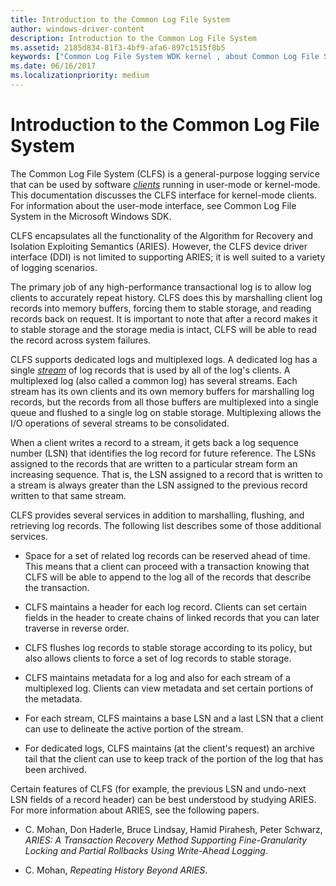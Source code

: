 ```yaml
---
title: Introduction to the Common Log File System
author: windows-driver-content
description: Introduction to the Common Log File System
ms.assetid: 2185d834-81f3-4bf9-afa6-897c1515f8b5
keywords: ["Common Log File System WDK kernel , about Common Log File System", "CLFS WDK kernel , about Common Log File System", "logging service WDK CLFS", "Common Log File System WDK user-mode", "CLFS WDK user-mode", "logs WDK CLFS", "multiplexed logs WDK CLFS", "dedicated logs WDK CLFS", "log sequence numbers WDK CLFS", "LSNs WDK CLFS"]
ms.date: 06/16/2017
ms.localizationpriority: medium
---
```


# Introduction to the Common Log File System





The Common Log File System (CLFS) is a general-purpose logging service that can be used by software [*clients*](clfs-terminology.md#kernel-clfs-term-client) running in user-mode or kernel-mode. This documentation discusses the CLFS interface for kernel-mode clients. For information about the user-mode interface, see Common Log File System in the Microsoft Windows SDK.

CLFS encapsulates all the functionality of the Algorithm for Recovery and Isolation Exploiting Semantics (ARIES). However, the CLFS device driver interface (DDI) is not limited to supporting ARIES; it is well suited to a variety of logging scenarios.

The primary job of any high-performance transactional log is to allow log clients to accurately repeat history. CLFS does this by marshalling client log records into memory buffers, forcing them to stable storage, and reading records back on request. It is important to note that after a record makes it to stable storage and the storage media is intact, CLFS will be able to read the record across system failures.

CLFS supports dedicated logs and multiplexed logs. A dedicated log has a single [*stream*](clfs-terminology.md#kernel-clfs-term-stream) of log records that is used by all of the log's clients. A multiplexed log (also called a common log) has several streams. Each stream has its own clients and its own memory buffers for marshalling log records, but the records from all those buffers are multiplexed into a single queue and flushed to a single log on stable storage. Multiplexing allows the I/O operations of several streams to be consolidated.

When a client writes a record to a stream, it gets back a log sequence number (LSN) that identifies the log record for future reference. The LSNs assigned to the records that are written to a particular stream form an increasing sequence. That is, the LSN assigned to a record that is written to a stream is always greater than the LSN assigned to the previous record written to that same stream.

CLFS provides several services in addition to marshalling, flushing, and retrieving log records. The following list describes some of those additional services.

-   Space for a set of related log records can be reserved ahead of time. This means that a client can proceed with a transaction knowing that CLFS will be able to append to the log all of the records that describe the transaction.

-   CLFS maintains a header for each log record. Clients can set certain fields in the header to create chains of linked records that you can later traverse in reverse order.

-   CLFS flushes log records to stable storage according to its policy, but also allows clients to force a set of log records to stable storage.

-   CLFS maintains metadata for a log and also for each stream of a multiplexed log. Clients can view metadata and set certain portions of the metadata.

-   For each stream, CLFS maintains a base LSN and a last LSN that a client can use to delineate the active portion of the stream.

-   For dedicated logs, CLFS maintains (at the client's request) an archive tail that the client can use to keep track of the portion of the log that has been archived.

Certain features of CLFS (for example, the previous LSN and undo-next LSN fields of a record header) can be best understood by studying ARIES. For more information about ARIES, see the following papers.

-   C. Mohan, Don Haderle, Bruce Lindsay, Hamid Pirahesh, Peter Schwarz, *ARIES: A Transaction Recovery Method Supporting Fine-Granularity Locking and Partial Rollbacks Using Write-Ahead Logging*.

-   C. Mohan, *Repeating History Beyond ARIES*.

 

 




